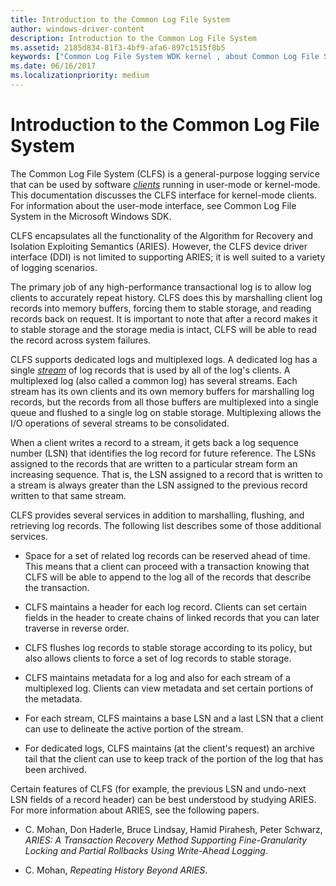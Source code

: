 ```yaml
---
title: Introduction to the Common Log File System
author: windows-driver-content
description: Introduction to the Common Log File System
ms.assetid: 2185d834-81f3-4bf9-afa6-897c1515f8b5
keywords: ["Common Log File System WDK kernel , about Common Log File System", "CLFS WDK kernel , about Common Log File System", "logging service WDK CLFS", "Common Log File System WDK user-mode", "CLFS WDK user-mode", "logs WDK CLFS", "multiplexed logs WDK CLFS", "dedicated logs WDK CLFS", "log sequence numbers WDK CLFS", "LSNs WDK CLFS"]
ms.date: 06/16/2017
ms.localizationpriority: medium
---
```


# Introduction to the Common Log File System





The Common Log File System (CLFS) is a general-purpose logging service that can be used by software [*clients*](clfs-terminology.md#kernel-clfs-term-client) running in user-mode or kernel-mode. This documentation discusses the CLFS interface for kernel-mode clients. For information about the user-mode interface, see Common Log File System in the Microsoft Windows SDK.

CLFS encapsulates all the functionality of the Algorithm for Recovery and Isolation Exploiting Semantics (ARIES). However, the CLFS device driver interface (DDI) is not limited to supporting ARIES; it is well suited to a variety of logging scenarios.

The primary job of any high-performance transactional log is to allow log clients to accurately repeat history. CLFS does this by marshalling client log records into memory buffers, forcing them to stable storage, and reading records back on request. It is important to note that after a record makes it to stable storage and the storage media is intact, CLFS will be able to read the record across system failures.

CLFS supports dedicated logs and multiplexed logs. A dedicated log has a single [*stream*](clfs-terminology.md#kernel-clfs-term-stream) of log records that is used by all of the log's clients. A multiplexed log (also called a common log) has several streams. Each stream has its own clients and its own memory buffers for marshalling log records, but the records from all those buffers are multiplexed into a single queue and flushed to a single log on stable storage. Multiplexing allows the I/O operations of several streams to be consolidated.

When a client writes a record to a stream, it gets back a log sequence number (LSN) that identifies the log record for future reference. The LSNs assigned to the records that are written to a particular stream form an increasing sequence. That is, the LSN assigned to a record that is written to a stream is always greater than the LSN assigned to the previous record written to that same stream.

CLFS provides several services in addition to marshalling, flushing, and retrieving log records. The following list describes some of those additional services.

-   Space for a set of related log records can be reserved ahead of time. This means that a client can proceed with a transaction knowing that CLFS will be able to append to the log all of the records that describe the transaction.

-   CLFS maintains a header for each log record. Clients can set certain fields in the header to create chains of linked records that you can later traverse in reverse order.

-   CLFS flushes log records to stable storage according to its policy, but also allows clients to force a set of log records to stable storage.

-   CLFS maintains metadata for a log and also for each stream of a multiplexed log. Clients can view metadata and set certain portions of the metadata.

-   For each stream, CLFS maintains a base LSN and a last LSN that a client can use to delineate the active portion of the stream.

-   For dedicated logs, CLFS maintains (at the client's request) an archive tail that the client can use to keep track of the portion of the log that has been archived.

Certain features of CLFS (for example, the previous LSN and undo-next LSN fields of a record header) can be best understood by studying ARIES. For more information about ARIES, see the following papers.

-   C. Mohan, Don Haderle, Bruce Lindsay, Hamid Pirahesh, Peter Schwarz, *ARIES: A Transaction Recovery Method Supporting Fine-Granularity Locking and Partial Rollbacks Using Write-Ahead Logging*.

-   C. Mohan, *Repeating History Beyond ARIES*.

 

 




